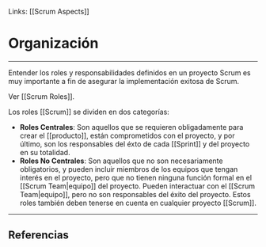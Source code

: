 Links: [[Scrum Aspects]]

# Organización
---

Entender los roles y responsabilidades definidos en un proyecto Scrum es muy importante a fin de asegurar la implementación exitosa de Scrum.

Ver [[Scrum Roles]].

Los roles [[Scrum]] se dividen en dos categorías:
- **Roles Centrales**: Son aquellos que se requieren obligadamente para crear el [[producto]], están comprometidos con el proyecto, y por último, son los responsables del éxto de cada [[Sprint]] y del proyecto en su totalidad.
- **Roles No Centrales**: Son aquellos que no son necesariamente obligatorios, y pueden incluir miembros de los equipos que tengan interés en el proyecto, pero que no tienen ninguna función formal en el [[Scrum Team|equipo]] del proyecto. Pueden interactuar con el [[Scrum Team|equipo]], pero no son responsables del éxito del proyecto. Estos roles también deben tenerse en cuenta en cualquier proyecto [[Scrum]].

---

## Referencias